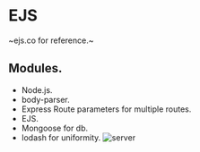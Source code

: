 
# EJS
~ejs.co for reference.~
## Modules.
- Node.js.
- body-parser.
- Express Route parameters for multiple routes. 
- EJS.
- Mongoose for db.
- lodash for uniformity.
![server](https://user-images.githubusercontent.com/94203408/154043982-07196529-44e3-4b37-8393-c022f73b6ad2.png)
